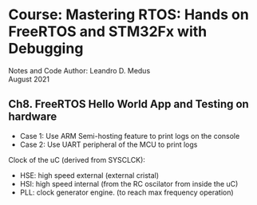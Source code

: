 # Course: Mastering RTOS: Hands on FreeRTOS and STM32Fx with Debugging

Notes and Code Author: Leandro D. Medus  
August 2021

## Ch8. FreeRTOS Hello World App and Testing on hardware


* Case 1: Use ARM Semi-hosting feature to print logs on the console
* Case 2: Use UART peripheral of the MCU to print logs

Clock of the uC (derived from SYSCLCK):
* HSE: high speed external (external cristal)
* HSI: high speed internal (from the RC oscilator from inside the uC)
* PLL: clock generator engine. (to reach max frequency operation)


